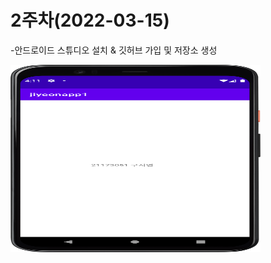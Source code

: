# 2주차(2022-03-15)
-안드로이드 스튜디오 설치 & 깃허브 가입 및 저장소 생성

<img width="400" height="300" src="./pic/21173051_구지연.png"></img>
